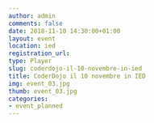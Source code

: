 ```yaml
---
author: admin
comments: false
date: 2018-11-10 14:30:00+01:00
layout: event
location: ied
registration_url: 
type: Player
slug: coderdojo-il-10-novembre-in-ied
title: CoderDojo il 10 novembre in IED
img: event_03.jpg
thumb: event_03.jpg
categories:
- event_planned
---
```

